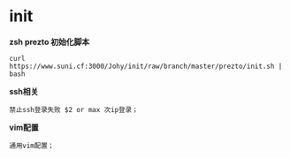 # init

**zsh prezto 初始化脚本**

```
curl https://www.suni.cf:3000/Johy/init/raw/branch/master/prezto/init.sh | bash
```

**ssh相关**

```
禁止ssh登录失败 $2 or max 次ip登录；
```

**vim配置**

```
通用vim配置；
```
